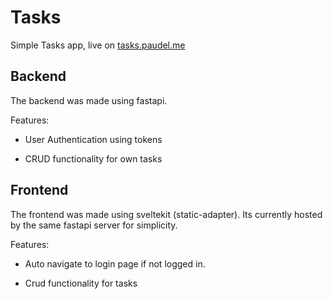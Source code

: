 # Tasks

 Simple Tasks app, live on [tasks.paudel.me](tasks.paudel.me)

## Backend

The backend was made using fastapi.

Features:

- User Authentication using tokens

- CRUD functionality for own tasks

## Frontend

The frontend was made using sveltekit (static-adapter). Its currently hosted by the same fastapi server for simplicity.

Features:

- Auto navigate to login page if not logged in.

- Crud functionality for tasks
